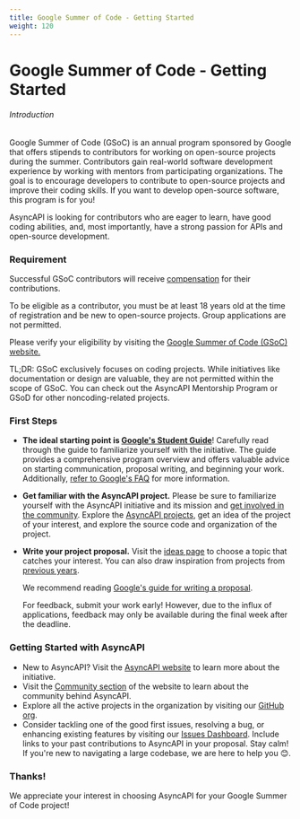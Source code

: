 ```yaml
---
title: Google Summer of Code - Getting Started
weight: 120
---
```


# Google Summer of Code - Getting Started

###### Introduction

Google Summer of Code (GSoC) is an annual program sponsored by Google that offers stipends to contributors for working on open-source projects during the summer. Contributors gain real-world software development experience by working with mentors from participating organizations. The goal is to encourage developers to contribute to open-source projects and improve their coding skills. If you want to develop open-source software, this program is for you! 

AsyncAPI is looking for contributors who are eager to learn, have good coding abilities, and, most importantly, have a strong passion for APIs and open-source development. 


### Requirement

Successful GSoC contributors will receive [compensation](https://developers.google.com/open-source/gsoc/help/student-stipends) for their contributions.

To be eligible as a contributor, you must be at least 18 years old at the time of registration and be new to open-source projects. Group applications are not permitted. 

Please verify your eligibility by visiting the [Google Summer of Code (GSoC) website.](https://summerofcode.withgoogle.com/get-started)

TL;DR: GSoC exclusively focuses on coding projects. While initiatives like documentation or design are valuable, they are not permitted within the scope of GSoC. You can check out the AsyncAPI Mentorship Program or GSoD for other noncoding-related projects.

### First Steps

- **The ideal starting point is [Google's Student Guide](https://google.github.io/gsocguides/student)**!
  Carefully read through the guide to familiarize yourself with the initiative. The guide provides a comprehensive program overview and offers valuable advice on starting communication, proposal writing, and beginning your work. Additionally, [refer to Google's FAQ](https://developers.google.com/open-source/gsoc/faq) for more information.

- **Get familiar with the AsyncAPI project.**
  Please be sure to familiarize yourself with the AsyncAPI initiative and its mission and [get involved in the community](https://asyncapi.com/slack-invite). Explore the [AsyncAPI projects](https://github.com/asyncapi), get an idea of the project of your interest, and explore the source code and organization of the project.

- **Write your project proposal.**
  Visit the [ideas page](2024/asyncapi-gsoc-ideas-page.md) to choose a topic that catches your interest. You can also draw inspiration from projects from [previous years](.).
  
  We recommend reading [Google's guide for writing a proposal](https://google.github.io/gsocguides/student/writing-a-proposal).

  For feedback, submit your work early! However, due to the influx of applications, feedback may only be available during the final week after the deadline.

### Getting Started with AsyncAPI
- New to AsyncAPI? Visit the [AsyncAPI website](https://asyncapi.com) to learn more about the initiative.
- Visit the [Community section](https://www.asyncapi.com/community) of the website to learn about the community behind AsyncAPI.
- Explore all the active projects in the organization by visiting our [GitHub org](https://github.com/asyncapi).
- Consider tackling one of the good first issues, resolving a bug, or enhancing existing features by visiting our [Issues Dashboard](https://www.asyncapi.com/community/dashboard). Include links to your past contributions to AsyncAPI in your proposal. Stay calm! If you're new to navigating a large codebase, we are here to help you 😊.

### Thanks! 

  We appreciate your interest in choosing AsyncAPI for your Google Summer of Code project!
